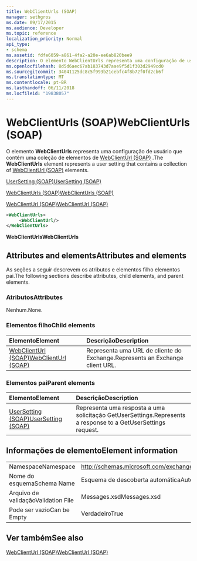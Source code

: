 ```yaml
---
title: WebClientUrls (SOAP)
manager: sethgros
ms.date: 09/17/2015
ms.audience: Developer
ms.topic: reference
localization_priority: Normal
api_type:
- schema
ms.assetid: fdfe6059-a861-4fa2-a20e-ee6ab820bee9
description: O elemento WebClientUrls representa uma configuração de usuário que contém uma coleção de elementos de WebClientUrl (SOAP).
ms.openlocfilehash: 8d5d6aec67ab183743d7aae9f5d1f303d2949cd0
ms.sourcegitcommit: 34041125dc8c5f993b21cebfc4f8b72f0fd2cb6f
ms.translationtype: MT
ms.contentlocale: pt-BR
ms.lasthandoff: 06/11/2018
ms.locfileid: "19838057"
---
```

# <a name="webclienturls-soap"></a><span data-ttu-id="151a6-103">WebClientUrls (SOAP)</span><span class="sxs-lookup"><span data-stu-id="151a6-103">WebClientUrls (SOAP)</span></span>

<span data-ttu-id="151a6-104">O elemento **WebClientUrls** representa uma configuração de usuário que contém uma coleção de elementos de [WebClientUrl (SOAP)](webclienturl-soap.md) .</span><span class="sxs-lookup"><span data-stu-id="151a6-104">The **WebClientUrls** element represents a user setting that contains a collection of [WebClientUrl (SOAP)](webclienturl-soap.md) elements.</span></span> 
  
[<span data-ttu-id="151a6-105">UserSetting (SOAP)</span><span class="sxs-lookup"><span data-stu-id="151a6-105">UserSetting (SOAP)</span></span>](usersetting-soap.md)
  
[<span data-ttu-id="151a6-106">WebClientUrls (SOAP)</span><span class="sxs-lookup"><span data-stu-id="151a6-106">WebClientUrls (SOAP)</span></span>](webclienturls-soap.md)
  
[<span data-ttu-id="151a6-107">WebClientUrl (SOAP)</span><span class="sxs-lookup"><span data-stu-id="151a6-107">WebClientUrl (SOAP)</span></span>](webclienturl-soap.md)
  
```XML
<WebClientUrls>
     <WebClientUrl/>
</WebClientUrls>

```

 <span data-ttu-id="151a6-108">**WebClientUrls**</span><span class="sxs-lookup"><span data-stu-id="151a6-108">**WebClientUrls**</span></span>
## <a name="attributes-and-elements"></a><span data-ttu-id="151a6-109">Attributes and elements</span><span class="sxs-lookup"><span data-stu-id="151a6-109">Attributes and elements</span></span>

<span data-ttu-id="151a6-110">As seções a seguir descrevem os atributos e elementos filho elementos pai.</span><span class="sxs-lookup"><span data-stu-id="151a6-110">The following sections describe attributes, child elements, and parent elements.</span></span>
  
### <a name="attributes"></a><span data-ttu-id="151a6-111">Atributos</span><span class="sxs-lookup"><span data-stu-id="151a6-111">Attributes</span></span>

<span data-ttu-id="151a6-112">Nenhum.</span><span class="sxs-lookup"><span data-stu-id="151a6-112">None.</span></span>
  
### <a name="child-elements"></a><span data-ttu-id="151a6-113">Elementos filho</span><span class="sxs-lookup"><span data-stu-id="151a6-113">Child elements</span></span>

|<span data-ttu-id="151a6-114">**Elemento**</span><span class="sxs-lookup"><span data-stu-id="151a6-114">**Element**</span></span>|<span data-ttu-id="151a6-115">**Descrição**</span><span class="sxs-lookup"><span data-stu-id="151a6-115">**Description**</span></span>|
|:-----|:-----|
|[<span data-ttu-id="151a6-116">WebClientUrl (SOAP)</span><span class="sxs-lookup"><span data-stu-id="151a6-116">WebClientUrl (SOAP)</span></span>](webclienturl-soap.md) <br/> |<span data-ttu-id="151a6-117">Representa uma URL de cliente do Exchange.</span><span class="sxs-lookup"><span data-stu-id="151a6-117">Represents an Exchange client URL.</span></span>  <br/> |
   
### <a name="parent-elements"></a><span data-ttu-id="151a6-118">Elementos pai</span><span class="sxs-lookup"><span data-stu-id="151a6-118">Parent elements</span></span>

|<span data-ttu-id="151a6-119">**Elemento**</span><span class="sxs-lookup"><span data-stu-id="151a6-119">**Element**</span></span>|<span data-ttu-id="151a6-120">**Descrição**</span><span class="sxs-lookup"><span data-stu-id="151a6-120">**Description**</span></span>|
|:-----|:-----|
|[<span data-ttu-id="151a6-121">UserSetting (SOAP)</span><span class="sxs-lookup"><span data-stu-id="151a6-121">UserSetting (SOAP)</span></span>](usersetting-soap.md) <br/> |<span data-ttu-id="151a6-122">Representa uma resposta a uma solicitação GetUserSettings.</span><span class="sxs-lookup"><span data-stu-id="151a6-122">Represents a response to a GetUserSettings request.</span></span>  <br/> |
   
## <a name="element-information"></a><span data-ttu-id="151a6-123">Informações de elemento</span><span class="sxs-lookup"><span data-stu-id="151a6-123">Element information</span></span>

|||
|:-----|:-----|
|<span data-ttu-id="151a6-124">Namespace</span><span class="sxs-lookup"><span data-stu-id="151a6-124">Namespace</span></span>  <br/> |http://schemas.microsoft.com/exchange/2010/Autodiscover  <br/> |
|<span data-ttu-id="151a6-125">Nome do esquema</span><span class="sxs-lookup"><span data-stu-id="151a6-125">Schema Name</span></span>  <br/> |<span data-ttu-id="151a6-126">Esquema de descoberta automática</span><span class="sxs-lookup"><span data-stu-id="151a6-126">Autodiscover schema</span></span>  <br/> |
|<span data-ttu-id="151a6-127">Arquivo de validação</span><span class="sxs-lookup"><span data-stu-id="151a6-127">Validation File</span></span>  <br/> |<span data-ttu-id="151a6-128">Messages.xsd</span><span class="sxs-lookup"><span data-stu-id="151a6-128">Messages.xsd</span></span>  <br/> |
|<span data-ttu-id="151a6-129">Pode ser vazio</span><span class="sxs-lookup"><span data-stu-id="151a6-129">Can be Empty</span></span>  <br/> |<span data-ttu-id="151a6-130">Verdadeiro</span><span class="sxs-lookup"><span data-stu-id="151a6-130">True</span></span>  <br/> |
   
## <a name="see-also"></a><span data-ttu-id="151a6-131">Ver também</span><span class="sxs-lookup"><span data-stu-id="151a6-131">See also</span></span>



[<span data-ttu-id="151a6-132">WebClientUrl (SOAP)</span><span class="sxs-lookup"><span data-stu-id="151a6-132">WebClientUrl (SOAP)</span></span>](webclienturl-soap.md)

